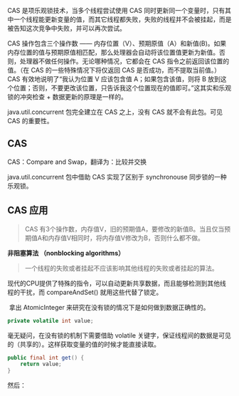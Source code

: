 CAS 是项乐观锁技术，当多个线程尝试使用 CAS 同时更新同一个变量时，只有其中一个线程能更新变量的值，而其它线程都失败，失败的线程并不会被挂起，而是被告知这次竞争中失败，并可以再次尝试。

CAS 操作包含三个操作数 —— 内存位置（V）、预期原值（A）和新值(B)。如果内存位置的值与预期原值相匹配，那么处理器会自动将该位置值更新为新值。否则，处理器不做任何操作。无论哪种情况，它都会在 CAS 指令之前返回该位置的值。（在 CAS 的一些特殊情况下将仅返回 CAS 是否成功，而不提取当前值。）CAS 有效地说明了“我认为位置 V 应该包含值 A；如果包含该值，则将 B 放到这个位置；否则，不要更改该位置，只告诉我这个位置现在的值即可。”这其实和乐观锁的冲突检查 + 数据更新的原理是一样的。

java.util.concurrent 包完全建立在 CAS 之上，没有 CAS 就不会有此包。可见 CAS 的重要性。

## CAS

CAS：Compare and Swap，翻译为：比较并交换

java.util.concurrent 包中借助 CAS 实现了区别于 synchronouse 同步锁的一种乐观锁。

## CAS 应用

> CAS 有3个操作数，内存值V，旧的预期值A，要修改的新值B。当且仅当预期值A和内存值V相同时，将内存值V修改为B，否则什么都不做。

**非阻塞算法 （nonblocking algorithms）**

> 一个线程的失败或者挂起不应该影响其他线程的失败或者挂起的算法。

现代的CPU提供了特殊的指令，可以自动更新共享数据，而且能够检测到其他线程的干扰，而 compareAndSet() 就用这些代替了锁定。

​	拿出 AtomicInteger 来研究在没有锁的情况下是如何做到数据正确性的。

```java
private volatile int value;
```

毫无疑问，在没有锁的机制下需要借助 volatile 关键字，保证线程间的数据是可见的（共享的）。这样获取变量的值的时候才能直接读取。

```java
public final int get() {
    return value;
}
```

然后：

```java

```

